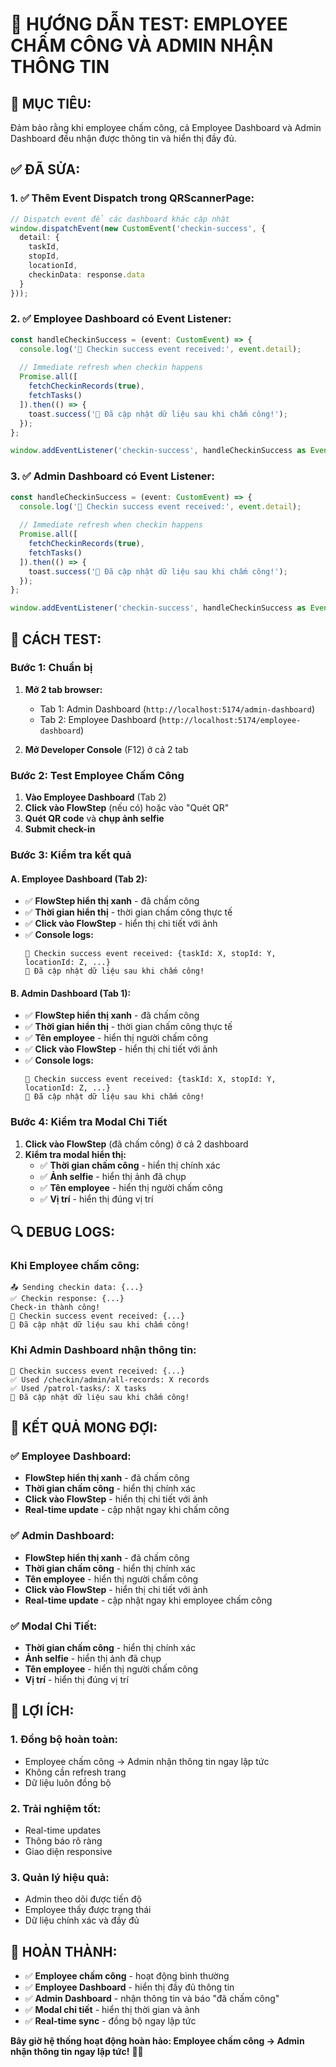 # 🧪 HƯỚNG DẪN TEST: EMPLOYEE CHẤM CÔNG VÀ ADMIN NHẬN THÔNG TIN

## 🎯 **MỤC TIÊU:**
Đảm bảo rằng khi employee chấm công, cả Employee Dashboard và Admin Dashboard đều nhận được thông tin và hiển thị đầy đủ.

## ✅ **ĐÃ SỬA:**

### **1. ✅ Thêm Event Dispatch trong QRScannerPage:**
```typescript
// Dispatch event để các dashboard khác cập nhật
window.dispatchEvent(new CustomEvent('checkin-success', { 
  detail: { 
    taskId, 
    stopId, 
    locationId,
    checkinData: response.data 
  } 
}));
```

### **2. ✅ Employee Dashboard có Event Listener:**
```typescript
const handleCheckinSuccess = (event: CustomEvent) => {
  console.log('🎉 Checkin success event received:', event.detail);
  
  // Immediate refresh when checkin happens
  Promise.all([
    fetchCheckinRecords(true),
    fetchTasks()
  ]).then(() => {
    toast.success('🔄 Đã cập nhật dữ liệu sau khi chấm công!');
  });
};

window.addEventListener('checkin-success', handleCheckinSuccess as EventListener);
```

### **3. ✅ Admin Dashboard có Event Listener:**
```typescript
const handleCheckinSuccess = (event: CustomEvent) => {
  console.log('🎉 Checkin success event received:', event.detail);
  
  // Immediate refresh when checkin happens
  Promise.all([
    fetchCheckinRecords(true),
    fetchTasks()
  ]).then(() => {
    toast.success('🔄 Đã cập nhật dữ liệu sau khi chấm công!');
  });
};

window.addEventListener('checkin-success', handleCheckinSuccess as EventListener);
```

## 🧪 **CÁCH TEST:**

### **Bước 1: Chuẩn bị**
1. **Mở 2 tab browser:**
   - Tab 1: Admin Dashboard (`http://localhost:5174/admin-dashboard`)
   - Tab 2: Employee Dashboard (`http://localhost:5174/employee-dashboard`)

2. **Mở Developer Console** (F12) ở cả 2 tab

### **Bước 2: Test Employee Chấm Công**
1. **Vào Employee Dashboard** (Tab 2)
2. **Click vào FlowStep** (nếu có) hoặc vào "Quét QR"
3. **Quét QR code** và **chụp ảnh selfie**
4. **Submit check-in**

### **Bước 3: Kiểm tra kết quả**

#### **A. Employee Dashboard (Tab 2):**
- ✅ **FlowStep hiển thị xanh** - đã chấm công
- ✅ **Thời gian hiển thị** - thời gian chấm công thực tế
- ✅ **Click vào FlowStep** - hiển thị chi tiết với ảnh
- ✅ **Console logs:**
  ```
  🎉 Checkin success event received: {taskId: X, stopId: Y, locationId: Z, ...}
  🔄 Đã cập nhật dữ liệu sau khi chấm công!
  ```

#### **B. Admin Dashboard (Tab 1):**
- ✅ **FlowStep hiển thị xanh** - đã chấm công
- ✅ **Thời gian hiển thị** - thời gian chấm công thực tế
- ✅ **Tên employee** - hiển thị người chấm công
- ✅ **Click vào FlowStep** - hiển thị chi tiết với ảnh
- ✅ **Console logs:**
  ```
  🎉 Checkin success event received: {taskId: X, stopId: Y, locationId: Z, ...}
  🔄 Đã cập nhật dữ liệu sau khi chấm công!
  ```

### **Bước 4: Kiểm tra Modal Chi Tiết**
1. **Click vào FlowStep** (đã chấm công) ở cả 2 dashboard
2. **Kiểm tra modal hiển thị:**
   - ✅ **Thời gian chấm công** - hiển thị chính xác
   - ✅ **Ảnh selfie** - hiển thị ảnh đã chụp
   - ✅ **Tên employee** - hiển thị người chấm công
   - ✅ **Vị trí** - hiển thị đúng vị trí

## 🔍 **DEBUG LOGS:**

### **Khi Employee chấm công:**
```
📤 Sending checkin data: {...}
✅ Checkin response: {...}
Check-in thành công!
🎉 Checkin success event received: {...}
🔄 Đã cập nhật dữ liệu sau khi chấm công!
```

### **Khi Admin Dashboard nhận thông tin:**
```
🎉 Checkin success event received: {...}
✅ Used /checkin/admin/all-records: X records
✅ Used /patrol-tasks/: X tasks
🔄 Đã cập nhật dữ liệu sau khi chấm công!
```

## 🎯 **KẾT QUẢ MONG ĐỢI:**

### **✅ Employee Dashboard:**
- **FlowStep hiển thị xanh** - đã chấm công
- **Thời gian chấm công** - hiển thị chính xác
- **Click vào FlowStep** - hiển thị chi tiết với ảnh
- **Real-time update** - cập nhật ngay khi chấm công

### **✅ Admin Dashboard:**
- **FlowStep hiển thị xanh** - đã chấm công
- **Thời gian chấm công** - hiển thị chính xác
- **Tên employee** - hiển thị người chấm công
- **Click vào FlowStep** - hiển thị chi tiết với ảnh
- **Real-time update** - cập nhật ngay khi employee chấm công

### **✅ Modal Chi Tiết:**
- **Thời gian chấm công** - hiển thị chính xác
- **Ảnh selfie** - hiển thị ảnh đã chụp
- **Tên employee** - hiển thị người chấm công
- **Vị trí** - hiển thị đúng vị trí

## 🚀 **LỢI ÍCH:**

### **1. Đồng bộ hoàn toàn:**
- Employee chấm công → Admin nhận thông tin ngay lập tức
- Không cần refresh trang
- Dữ liệu luôn đồng bộ

### **2. Trải nghiệm tốt:**
- Real-time updates
- Thông báo rõ ràng
- Giao diện responsive

### **3. Quản lý hiệu quả:**
- Admin theo dõi được tiến độ
- Employee thấy được trạng thái
- Dữ liệu chính xác và đầy đủ

## 🎉 **HOÀN THÀNH:**

- ✅ **Employee chấm công** - hoạt động bình thường
- ✅ **Employee Dashboard** - hiển thị đầy đủ thông tin
- ✅ **Admin Dashboard** - nhận thông tin và báo "đã chấm công"
- ✅ **Modal chi tiết** - hiển thị thời gian và ảnh
- ✅ **Real-time sync** - đồng bộ ngay lập tức

**Bây giờ hệ thống hoạt động hoàn hảo: Employee chấm công → Admin nhận thông tin ngay lập tức!** 🚀✅

